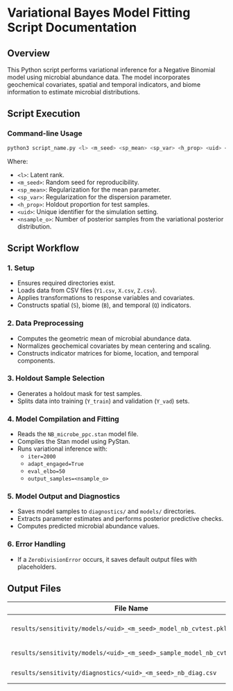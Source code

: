 # Variational Bayes Model Fitting Script Documentation

## Overview
This Python script performs variational inference for a Negative Binomial model using microbial abundance data. 
The model incorporates geochemical covariates, spatial and temporal indicators, and biome information to estimate microbial distributions.

## Script Execution
### Command-line Usage
```bash
python3 script_name.py <l> <m_seed> <sp_mean> <sp_var> <h_prop> <uid> <nsample_o>
```
Where:
- `<l>`: Latent rank.
- `<m_seed>`: Random seed for reproducibility.
- `<sp_mean>`: Regularization for the mean parameter.
- `<sp_var>`: Regularization for the dispersion parameter.
- `<h_prop>`: Holdout proportion for test samples.
- `<uid>`: Unique identifier for the simulation setting.
- `<nsample_o>`: Number of posterior samples from the variational posterior distribution.

## Script Workflow
### 1. Setup
- Ensures required directories exist.
- Loads data from CSV files (`Y1.csv`, `X.csv`, `Z.csv`).
- Applies transformations to response variables and covariates.
- Constructs spatial (`S`), biome (`B`), and temporal (`Q`) indicators.

### 2. Data Preprocessing
- Computes the geometric mean of microbial abundance data.
- Normalizes geochemical covariates by mean centering and scaling.
- Constructs indicator matrices for biome, location, and temporal components.

### 3. Holdout Sample Selection
- Generates a holdout mask for test samples.
- Splits data into training (`Y_train`) and validation (`Y_vad`) sets.

### 4. Model Compilation and Fitting
- Reads the `NB_microbe_ppc.stan` model file.
- Compiles the Stan model using PyStan.
- Runs variational inference with:
  - `iter=2000`
  - `adapt_engaged=True`
  - `eval_elbo=50`
  - `output_samples=<nsample_o>`

### 5. Model Output and Diagnostics
- Saves model samples to `diagnostics/` and `models/` directories.
- Extracts parameter estimates and performs posterior predictive checks.
- Computes predicted microbial abundance values.

### 6. Error Handling
- If a `ZeroDivisionError` occurs, it saves default output files with placeholders.

## Output Files
| File Name | Description |
|-----------|-------------|
| `results/sensitivity/models/<uid>_<m_seed>_model_nb_cvtest.pkl` | Trained model output. |
| `results/sensitivity/models/<uid>_<m_seed>_sample_model_nb_cvtest.pkl` | Posterior samples. |
| `results/sensitivity/diagnostics/<uid>_<m_seed>_nb_diag.csv` | Diagnostic output. |

